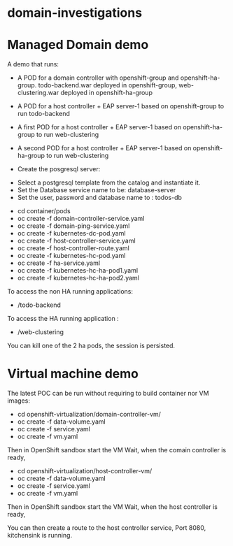 # domain-investigations

# Managed Domain demo 

A demo that runs:
* A POD for a domain controller with openshift-group and openshift-ha-group. todo-backend.war deployed in openshift-group, web-clustering.war deployed in openshift-ha-group
* A POD for a host controller + EAP server-1 based on openshift-group to run todo-backend
* A first POD for a host controller + EAP server-1 based on openshift-ha-group to run web-clustering
* A second POD for a host controller + EAP server-1 based on openshift-ha-group to run web-clustering

* Create the posgresql server: 
- Select a postgresql template from the catalog and instantiate it. 
- Set the Database service name to be: database-server 
- Set the user, password and database name to : todos-db

* cd container/pods
* oc create -f domain-controller-service.yaml
* oc create -f domain-ping-service.yaml
* oc create -f kubernetes-dc-pod.yaml
* oc create -f host-controller-service.yaml
* oc create -f host-controller-route.yaml
* oc create -f kubernetes-hc-pod.yaml
* oc create -f ha-service.yaml
* oc create -f kubernetes-hc-ha-pod1.yaml
* oc create -f kubernetes-hc-ha-pod2.yaml

To access the non HA running applications:
* <host-controller-route>/todo-backend

To access the HA running application :
* <ha-route>/web-clustering

You can kill one of the 2 ha pods, the session is persisted.
 
# Virtual machine demo
The latest POC can be run without requiring to build container nor VM images:

* cd openshift-virtualization/domain-controller-vm/
* oc create -f data-volume.yaml
* oc create -f service.yaml
* oc create -f vm.yaml

Then in OpenShift sandbox start the VM
Wait, when the comain controller is ready,

* cd openshift-virtualization/host-controller-vm/
* oc create -f data-volume.yaml
* oc create -f service.yaml
* oc create -f vm.yaml

Then in OpenShift sandbox start the VM
Wait, when the host controller is ready,

You can then create a route to the host controller service, Port 8080, kitchensink is running.
